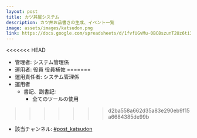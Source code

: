 ```yaml
---
layout: post
title: カツ丼屋システム
description: カツ丼お品書きの生成、イベント一覧
image: assets/images/katsudon.png
link: https://docs.google.com/spreadsheets/d/1fvfUGvMu-0BC8szunT2Uz6ti34XpdKEl3lnhHNupOG8/edit?usp=sharing
---
```


<<<<<<< HEAD
- 管理者: システム管理係
- 運用者: 役員 役員補佐
=======
- 運用責任者: システム管理係
- 運用者
    - 書記、副書記:
        - 全てのツールの使用
>>>>>>> d2ba558a662d35a83e290eb9f15a6684385de99b
- 該当チャンネル: [#post_katsudon](https://sokon.slack.com/messages/C2XJZG7C1/)